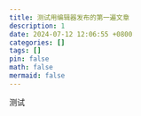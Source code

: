 ```yaml
---
title: 测试用编辑器发布的第一遍文章
description: 1
date: 2024-07-12 12:06:55 +0800
categories: []
tags: []
pin: false
math: false
mermaid: false
---
```

测试